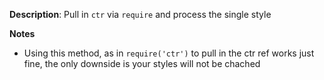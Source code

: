 __Description__: Pull in `ctr` via `require` and process the single style

__Notes__

+ Using this method, as in `require('ctr')` to pull in the ctr ref works just fine, the only downside is your styles will not be chached

